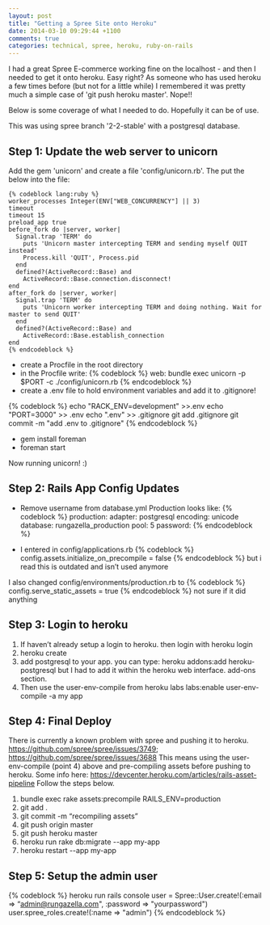 ```yaml
---
layout: post
title: "Getting a Spree Site onto Heroku"
date: 2014-03-10 09:29:44 +1100
comments: true
categories: technical, spree, heroku, ruby-on-rails
---
```


I had a great Spree E-commerce working fine on the localhost - and then I needed to get it onto heroku. Easy right? As someone who has used heroku a few times before (but not for a little while) I remembered it was pretty much a simple case of 'git push heroku master'. Nope!!

Below is some coverage of what I needed to do. Hopefully it can be of use.

This was using spree branch '2-2-stable' with a postgresql database.

Step 1: Update the web server to unicorn
----------------------------------------

Add the gem 'unicorn' and create a file 'config/unicorn.rb'. The put the below into the file:

	{% codeblock lang:ruby %}
	worker_processes Integer(ENV["WEB_CONCURRENCY"] || 3)
	timeout
	timeout 15
	preload_app true
	before_fork do |server, worker|
	  Signal.trap 'TERM' do
	    puts 'Unicorn master intercepting TERM and sending myself QUIT instead'
	    Process.kill 'QUIT', Process.pid
	  end
	  defined?(ActiveRecord::Base) and
	    ActiveRecord::Base.connection.disconnect!
	end
	after_fork do |server, worker|
	  Signal.trap 'TERM' do
	    puts 'Unicorn worker intercepting TERM and doing nothing. Wait for master to send QUIT'
	  end
	  defined?(ActiveRecord::Base) and
	    ActiveRecord::Base.establish_connection
	end
	{% endcodeblock %}

* create a Procfile in the root directory
* in the Procfile write:
{% codeblock %}
web: bundle exec unicorn -p $PORT -c ./config/unicorn.rb
{% endcodeblock %}
* create a .env file to hold environment variables and add it to .gitignore!

{% codeblock %}
echo "RACK_ENV=development" >>.env
echo "PORT=3000" >> .env
echo ".env" >> .gitignore
git add .gitignore
git commit -m "add .env to .gitignore"
{% endcodeblock %}

* gem install foreman
* foreman start

Now running unicorn! :)

Step 2: Rails App Config Updates
----------------------------------------

* Remove username from database.yml
 Production looks like:
{% codeblock %}
production:
	adapter: postgresql
	encoding: unicode
	database: rungazella_production
	pool: 5
	password:
{% endcodeblock %}

* I entered in config/applications.rb
{% codeblock %}
config.assets.initialize_on_precompile = false
{% endcodeblock %}
but i read this is outdated and isn’t used anymore          

I also changed config/environments/production.rb to
{% codeblock %}
config.serve_static_assets = true
{% endcodeblock %}
not sure if it did anything          

Step 3: Login to heroku
-----------------------

1. If haven’t already setup a login to heroku. then login with heroku login
2. heroku create
3. add postgresql to your app. you can type: heroku addons:add heroku-postgresql but I had to add it within the heroku web interface. add-ons section.
4. Then use the user-env-compile from heroku labs labs:enable user-env-compile -a my app

Step 4: Final Deploy
--------------------

There is currently a known problem with spree and pushing it to heroku. 
https://github.com/spree/spree/issues/3749; https://github.com/spree/spree/issues/3688
This means using the user-env-compile (point 4) above and pre-compiling assets before pushing to heroku.
Some info here: https://devcenter.heroku.com/articles/rails-asset-pipeline
Follow the steps below.

1. bundle exec rake assets:precompile RAILS_ENV=production
2. git add .
3. git commit -m “recompiling assets”
4. git push origin master
5. git push heroku master
6. heroku run rake db:migrate --app my-app
7. heroku restart --app my-app

Step 5: Setup the admin user
----------------------------
          
{% codeblock %}
heroku run rails console
user = Spree::User.create!(:email => “admin@rungazella.com", :password => "yourpassword")
user.spree_roles.create!(:name => "admin")
{% endcodeblock %}
